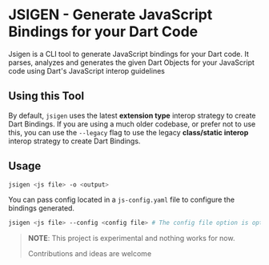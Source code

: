 # JSIGEN - Generate JavaScript Bindings for your Dart Code
Jsigen is a CLI tool to generate JavaScript bindings for your Dart code.
It parses, analyzes and generates the given Dart Objects for your JavaScript code using Dart's JavaScript interop guidelines

## Using this Tool
By default, `jsigen` uses the latest **extension type** interop strategy to create Dart Bindings. If you are using a much older codebase, or prefer not to use this, you can use the `--legacy` flag to use the legacy **class/static interop** interop strategy to create Dart Bindings.

## Usage
```bash
jsigen <js file> -o <output>
```

You can pass config located in a `js-config.yaml` file to configure the bindings generated.
```bash
jsigen <js file> --config <config file> # The config file option is optional, and defaults to the js-config.yaml file in the root directory
```

> **NOTE**: This project is experimental and nothing works for now.
> 
> Contributions and ideas are welcome